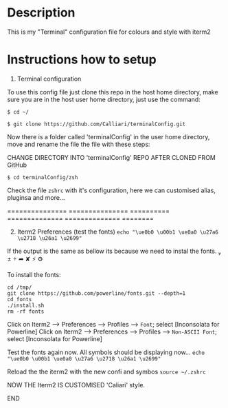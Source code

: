# Description
This is my "Terminal" configuration file for colours and style with iterm2


# Instructions how to setup

1) Terminal configuration

To use this config file just clone this repo in the host  home directory,
make sure you are in the host user home directory, just use the command:

```
$ cd ~/
```

```
$ git clone https://github.com/Calliari/terminalConfig.git
```

Now there is a folder called 'terminalConfig' in the user home directory, move and rename the file the file with these steps:

CHANGE DIRECTORY INTO 'terminalConfig' REPO AFTER CLONED FROM GitHub
```
$ cd terminalConfig/zsh
```

Check the file `zshrc` with it's configuration, here we can customised alias, pluginsa and more...





=============== =============== ========== ============== ============== ========


2) Iterm2 Preferences (test the fonts)
`echo "\ue0b0 \u00b1 \ue0a0 \u27a6 \u2718 \u26a1 \u2699" `

If the output is the same as bellow its because we need to instal the fonts.
 ±  ➦ ✘ ⚡ ⚙

To install the fonts:
```
cd /tmp/
git clone https://github.com/powerline/fonts.git --depth=1
cd fonts
./install.sh
rm -rf fonts

```

Click on Iterm2 --> Preferences --> Profiles --> `Font`; select [Inconsolata for Powerline]
Click on Iterm2 --> Preferences --> Profiles --> `Non-ASCII Font`; select [Inconsolata for Powerline]

Test the fonts again now. All symbols should be displaying now...
`echo "\ue0b0 \u00b1 \ue0a0 \u27a6 \u2718 \u26a1 \u2699" `

Reload the the iterm2 with the new confi and symbos
`source ~/.zshrc`




NOW THE Iterm2 IS CUSTOMISED 'Caliari' style.

END
